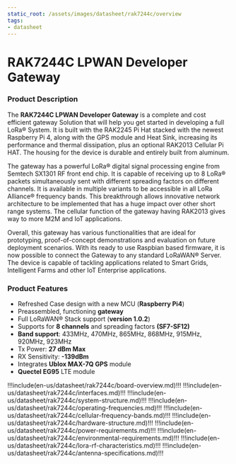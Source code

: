 ```yaml
---
static_root: /assets/images/datasheet/rak7244c/overview
tags:
- datasheet
---
```


# RAK7244C LPWAN Developer Gateway

<rk-img
  :src="`${$frontmatter.static_root}/i2ufeol4hn7vl7kaikq7.png`"
  width="60%"
  figure-number="1"
  caption="RAK7244C LPWAN Developer Gateway"
/>

### Product Description

The **RAK7244C LPWAN Developer Gateway** is a complete and cost efficient gateway Solution that will help you get started in developing a full LoRa® System. It is built with the RAK2245 Pi Hat stacked with the newest Raspberry Pi 4, along with the GPS module and Heat Sink, increasing its performance and thermal dissipation, plus an optional RAK2013 Cellular Pi HAT. The housing for the device is durable and entirely built from aluminum.

The gateway has a powerful LoRa® digital signal processing engine from Semtech SX1301 RF front end chip. It is capable of receiving up to 8 LoRa® packets simultaneously sent with different spreading factors on different channels. It is available in multiple variants to be accessible in all LoRa Alliance® frequency bands. This breakthrough allows innovative network architecture to be implemented that has a huge impact over other short range systems. The cellular function of the gateway having RAK2013 gives way to more M2M and IoT applications.

Overall, this gateway has various functionalities that are ideal for prototyping, proof-of-concept demonstrations and evaluation on future deployment scenarios. With its ready to use Raspbian based firmware, it is now possible to connect the Gateway to any standard LoRaWAN® Server. The device is capable of tackling applications related to Smart Grids, Intelligent Farms and other IoT Enterprise applications.

### Product Features

- Refreshed Case design with a new MCU (**Raspberry Pi4**)
- Preassembled, functioning **gateway**
- Full LoRaWAN® Stack support (**version 1.0.2**)
- Supports for **8 channels** and spreading factors **(SF7-SF12)**
- **Band support**: 433MHz, 470MHz, 865MHz, 868MHz, 915MHz, 920MHz, 923MHz
- Tx Power: **27 dBm Max**
- RX Sensitivity: **-139dBm**
- Integrates **Ublox MAX-7Q GPS** module
- **Quectel EG95** LTE module

!!!include(en-us/datasheet/rak7244c/board-overview.md)!!!
!!!include(en-us/datasheet/rak7244c/interfaces.md)!!!
!!!include(en-us/datasheet/rak7244c/system-structure.md)!!!
!!!include(en-us/datasheet/rak7244c/operating-frequencies.md)!!!
!!!include(en-us/datasheet/rak7244c/cellular-frequency-bands.md)!!!
!!!include(en-us/datasheet/rak7244c/hardware-structure.md)!!!
!!!include(en-us/datasheet/rak7244c/power-requirements.md)!!!
!!!include(en-us/datasheet/rak7244c/environmental-requirements.md)!!!
!!!include(en-us/datasheet/rak7244c/lora-rf-characteristics.md)!!!
!!!include(en-us/datasheet/rak7244c/antenna-specifications.md)!!!
